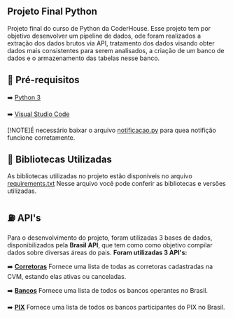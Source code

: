 ## **Projeto Final Python**

Projeto final do curso de Python da CoderHouse. Esse projeto tem por objetivo desenvolver um pipeline de dados, ode foram realizados
a extração dos dados brutos via API, tratamento dos dados visando obter dados mais consistentes para serem analisados, a criação de um
banco de dados e o armazenamento das tabelas nesse banco. 

## :pencil: **Pré-requisitos**

:arrow_right: [Python 3](https://www.python.org/downloads/)

:arrow_right: [Visual Studio Code](https://code.visualstudio.com/download)

[!NOTE]É necessário baixar o arquivo [notificacao.py](https://github.com/iago-cord/Curso-Python/blob/main/Projeto%20Final/notificacao.py) para quea notifição funcione corretamente. 

## :notebook_with_decorative_cover: Bibliotecas Utilizadas

As bibliotecas utilizadas no projeto estão disponiveis no arquivo [requirements.txt](https://github.com/iago-cord/Curso-Python/blob/main/Projeto%20Final/notificacao.py)
Nesse arquivo você pode conferir as bibliotecas e versões utilizadas. 

## :fuelpump: API's 

Para o desenvolvimento do projeto, foram utilizadas 3 bases de dados, disponibilizados pela **Brasil API**, que tem como como objetivo 
compilar dados sobre diversas áreas do pais. 
**Foram utilizadas 3 API's:**

:arrow_right: [**Corretoras**](https://brasilapi.com.br/api/cvm/corretoras/v1)
Fornece uma lista de todas as corretoras cadastradas na CVM, estando elas ativas ou canceladas. 

:arrow_right: [**Bancos**](https://brasilapi.com.br/api/banks/v1)
Fornece uma lista de todos os bancos operantes no Brasil.

:arrow_right: [**PIX**](https://brasilapi.com.br/api/pix/v1/participants)
Fornece uma lista de todos os bancos participantes do PIX no Brasil.


